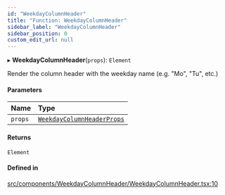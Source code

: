 ```yaml
---
id: "WeekdayColumnHeader"
title: "Function: WeekdayColumnHeader"
sidebar_label: "WeekdayColumnHeader"
sidebar_position: 0
custom_edit_url: null
---
```


▸ **WeekdayColumnHeader**(`props`): `Element`

Render the column header with the weekday name (e.g. "Mo", "Tu", etc.)

#### Parameters

| Name | Type |
| :------ | :------ |
| `props` | [`WeekdayColumnHeaderProps`](/api/interfaces/WeekdayColumnHeaderProps.md) |

#### Returns

`Element`

#### Defined in

[src/components/WeekdayColumnHeader/WeekdayColumnHeader.tsx:10](https://github.com/gpbl/react-day-picker/blob/cd80be68f/src/components/WeekdayColumnHeader/WeekdayColumnHeader.tsx#L10)
